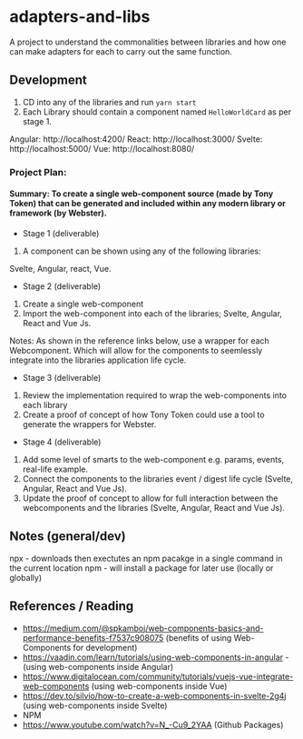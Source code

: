 # adapters-and-libs
A project to understand the commonalities between libraries and how one can make adapters for each to carry out the same function. 

## Development

1. CD into any of the libraries and run `yarn start`
2. Each Library should contain a component named `HelloWorldCard` as per stage 1.

Angular: http://localhost:4200/
React:   http://localhost:3000/
Svelte:  http://localhost:5000/
Vue:     http://localhost:8080/

### Project Plan:

#### Summary: To create a single web-component source (made by Tony Token) that can be generated and included within any modern library or framework (by Webster). 

- Stage 1 (deliverable)

1. A component can be shown using any of the following libraries:

Svelte, Angular, react, Vue.

- Stage 2 (deliverable)
 
1. Create a single web-component
2. Import the web-component into each of the libraries; Svelte, Angular, React and Vue Js. 

Notes: As shown in the reference links below, use a wrapper for each Webcomponent. Which will allow for the components to seemlessly integrate into the libraries application life cycle.

- Stage 3 (deliverable)

1. Review the implementation required to wrap the web-components into each library
2. Create a proof of concept of how Tony Token could use a tool to generate the wrappers for Webster. 

- Stage 4 (deliverable)

1. Add some level of smarts to the web-component e.g. params, events, real-life example. 
2. Connect the components to the libraries event / digest life cycle (Svelte, Angular, React and Vue Js). 
3. Update the proof of concept to allow for full interaction between the webcomponents and the libraries (Svelte, Angular, React and Vue Js).

## Notes (general/dev)

npx - downloads then exectutes an npm pacakge in a single command in the current location
npm - will install a package for later use (locally or globally)

## References / Reading

- https://medium.com/@spkamboj/web-components-basics-and-performance-benefits-f7537c908075 (benefits of using Web-Components for development)
- https://vaadin.com/learn/tutorials/using-web-components-in-angular - (using web-components inside Angular)
- https://www.digitalocean.com/community/tutorials/vuejs-vue-integrate-web-components (using web-components inside Vue)
- https://dev.to/silvio/how-to-create-a-web-components-in-svelte-2g4j (using web-components inside Svelte)
- NPM
- https://www.youtube.com/watch?v=N_-Cu9_2YAA (Github Packages)

  
